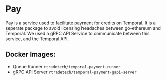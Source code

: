 # Pay

Pay is a service used to facilitate payment for credits on Temporal. It is a seperate package to avoid licensing headaches between go-ethereum and Temporal.
We used a gRPC API Service to communicate between this service, and the Temporal API.

## Docker Images:

* Queue Runner `rtradetech/temporal-payment-runner`
* gRPC API Server `rtradetech/temporal-payment-gapi-server`
